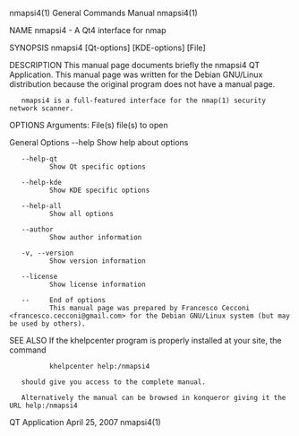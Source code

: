 nmapsi4(1)                                                                          General Commands Manual                                                                          nmapsi4(1)

NAME
       nmapsi4 - A Qt4 interface for nmap

SYNOPSIS
       nmapsi4 [Qt-options] [KDE-options] [File]

DESCRIPTION
       This  manual  page documents briefly the nmapsi4 QT Application.  This manual page was written for the Debian GNU/Linux distribution because the original program does not have a manual
       page.

       nmapsi4 is a full-featured interface for the nmap(1) security network scanner.

OPTIONS
   Arguments:
       File(s)
              file(s) to open

   General Options
       --help Show help about options

       --help-qt
              Show Qt specific options

       --help-kde
              Show KDE specific options

       --help-all
              Show all options

       --author
              Show author information

       -v, --version
              Show version information

       --license
              Show license information

       --     End of options
              This manual page was prepared by Francesco Cecconi <francesco.cecconi@gmail.com> for the Debian GNU/Linux system (but may be used by others).

SEE ALSO
       If the khelpcenter program is properly installed at your site, the command

              khelpcenter help:/nmapsi4

       should give you access to the complete manual.

       Alternatively the manual can be browsed in konqueror giving it the URL help:/nmapsi4

QT Application                                                                           April 25, 2007                                                                              nmapsi4(1)
